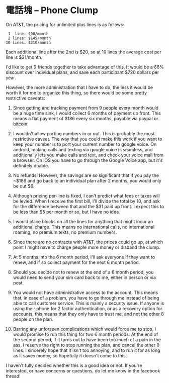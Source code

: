 電話塊 – Phone Clump
====================

On AT&T, the pricing for unlimited plus lines is as follows:

```
 1  line: $90/month
 2 lines: $145/month
10 lines: $310/month
```

Each additional line after the 2nd is $20, so at 10 lines the average cost per line is $31/month.

I'd like to get 9 friends together to take advantage of this. It would be a 66% discount over individual plans, and save each participant $720 dollars per year.

However, the more administration that I have to do, the less it would be worth it for me to organize this thing, so there would be some pretty restrictive caveats:

1. Since getting and tracking payment from 9 people every month would be a huge time sink, I would collect 6 months of payment up front. This means a flat payment of $186 every six months, payable via paypal or bitcoin.

2. I wouldn't allow porting numbers in or out. This is probably the most restrictive caveat. The way that you could make this work if you want to keep your number is to port your current number to google voice. On android, making calls and texting via google voice is seamless, and additionally lets you make calls and text, and check your voice mail from a browser. On iOS you have to go through the Google Voice app, but it's definitely doable.

3. No refunds! However, the savings are so significant that if you pay the ~$186 and go back to an individual plan after 2 months, you would only be out $6.

4. Although pricing per-line is fixed, I can't predict what fees or taxes will be levied. When I receive the first bill, I'll divide the total by 10, and ask for the difference between that and the $31 paid up front. I expect this to be less than $5 per month or so, but I have no idea.

5. I would place blocks on all the lines for anything that might incur an additional charge. This means no international calls, no international roaming, no premium texts, no premium numbers.

6. Since there are no contracts with AT&T, the prices could go up, at which point I might have to charge people more money or disband the clump.

7. At 5 months into the 6 month period, I'll ask everyone if they want to renew, and if so collect payment for the next 6 month period.

8. Should you decide not to renew at the end of a 6 month period, you would need to send your sim card back to me, either in person or via post.

9. You would not have administrative access to the account. This means that, in case of a problem, you have to go through me instead of being able to call customer service. This is mainly a security issue. If anyone is using their phone for 2 factor authentication, or as a recovery option for accounts, this means that they only have to trust me, and not the other 8 people on the plan.

10. Barring any unforseen complications which would force me to stop, I would promise to run this thing for two 6 month periods. At the end of the second period, if it turns out to have been too much of a pain in the ass, I reserve the right to stop running the plan, and cancel the other 9 lines. I sincerely hope that it isn't too annoying, and to run it for as long as it saves money, so hopefully it doesn't come to this.

I haven't fully decided whether this is a good idea or not. If you're interested, or have concerns or questions, do let me know in the facebook thread!
